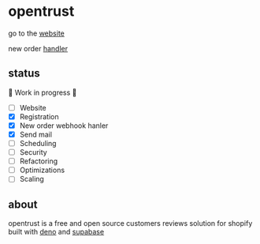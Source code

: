 # opentrust

go to the [website](https://wincisky.github.io/opentrust)

new order [handler](https://dash.deno.com/projects/neworder)

## status

🚧 Work in progress 🚧

- [ ] Website
- [x] Registration
- [x] New order webhook hanler
- [x] Send mail
- [ ] Scheduling
- [ ] Security
- [ ] Refactoring
- [ ] Optimizations
- [ ] Scaling

## about

opentrust is a free and open source customers reviews solution for shopify built with [deno](https://deno.land/) and [supabase](https://supabase.com/)
